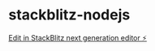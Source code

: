 # stackblitz-nodejs

[Edit in StackBlitz next generation editor ⚡️](https://stackblitz.com/~/github.com/Diesis92/stackblitz-nodejs)